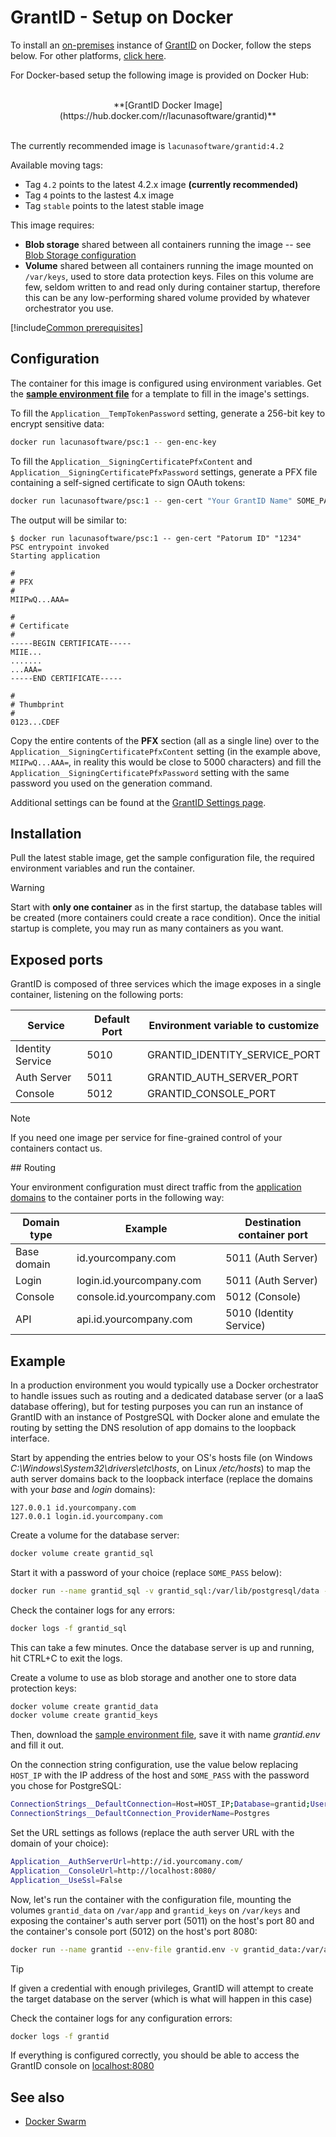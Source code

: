 ﻿# GrantID - Setup on Docker

To install an [on-premises](../index.md) instance of [GrantID](../../index.md) on Docker, follow the steps below. For other platforms, [click here](../index.md#platforms).

For Docker-based setup the following image is provided on Docker Hub:

<br />
<center>
**[GrantID Docker Image](https://hub.docker.com/r/lacunasoftware/grantid)**
</center>
<br />

The currently recommended image is `lacunasoftware/grantid:4.2`

Available moving tags:

* Tag `4.2` points to the latest 4.2.x image **(currently recommended)**
* Tag `4` points to the lastest 4.x image
* Tag `stable` points to the latest stable image

This image requires: 

* **Blob storage** shared between all containers running the image -- see [Blob Storage configuration](../blob-storage.md)
* **Volume** shared between all containers running the image mounted on `/var/keys`, used to store data protection keys. Files on this volume are few, seldom written to and read only during container
  startup, therefore this can be any low-performing shared volume provided by whatever orchestrator you use.

[!include[Common prerequisites](../includes/common-requisites.md)]

## Configuration

The container for this image is configured using environment variables. Get the [**sample environment file**](https://cdn.lacunasoftware.com/grantid/docker/grantid.env) for a
template to fill in the image's settings.

To fill the `Application__TempTokenPassword` setting, generate a 256-bit key to encrypt sensitive data:

```sh
docker run lacunasoftware/psc:1 -- gen-enc-key
```

To fill the `Application__SigningCertificatePfxContent` and `Application__SigningCertificatePfxPassword` settings, generate a PFX file containing a self-signed certificate to sign OAuth tokens:

```sh
docker run lacunasoftware/psc:1 -- gen-cert "Your GrantID Name" SOME_PASSWORD
```

The output will be similar to:

```plaintext
$ docker run lacunasoftware/psc:1 -- gen-cert "Patorum ID" "1234"
PSC entrypoint invoked
Starting application

#
# PFX
#
MIIPwQ...AAA=

#
# Certificate
#
-----BEGIN CERTIFICATE-----
MIIE...
.......
...AAA=
-----END CERTIFICATE-----

#
# Thumbprint
#
0123...CDEF
```

Copy the entire contents of the **PFX** section (all as a single line) over to the `Application__SigningCertificatePfxContent` setting (in the example above, `MIIPwQ...AAA=`, in reality this would be
close to 5000 characters) and fill the `Application__SigningCertificatePfxPassword` setting with the same password you used on the generation command.

Additional settings can be found at the [GrantID Settings page](../settings.md).

## Installation

Pull the latest stable image, get the sample configuration file, the required environment variables and run the container. 

> [!WARNING]
> Start with **only one container** as in the first startup, the database tables will be created (more containers could create a race condition). 
> Once the initial startup is complete, you may run as many containers as you want.

## Exposed ports

GrantID is composed of three services which the image exposes in a single container, listening on the following ports:

Service          | Default Port | Environment variable to customize
---------------- | ------------ | ---------------------------------
Identity Service | 5010         | GRANTID_IDENTITY_SERVICE_PORT
Auth Server      | 5011         | GRANTID_AUTH_SERVER_PORT
Console          | 5012         | GRANTID_CONSOLE_PORT

> [!NOTE]
> If you need one image per service for fine-grained control of your containers contact us.

<a name="routing" />
## Routing

Your environment configuration must direct traffic from the [application domains](../index.md#planning) to the container ports in the following way:

Domain type | Example                    | Destination container port
----------- | -------------------------- | --------------------------
Base domain | id.yourcompany.com         | 5011 (Auth Server)
Login       | login.id.yourcompany.com   | 5011 (Auth Server)
Console     | console.id.yourcompany.com | 5012 (Console)
API         | api.id.yourcompany.com     | 5010 (Identity Service)

## Example

In a production environment you would typically use a Docker orchestrator to handle issues such as routing and a dedicated database server (or a IaaS database offering), but for testing
purposes you can run an instance of GrantID with an instance of PostgreSQL with Docker alone and emulate the routing by setting the DNS resolution of app domains to the loopback interface.

Start by appending the entries below to your OS's hosts file (on Windows *C:\Windows\System32\drivers\etc\hosts*, on Linux */etc/hosts*) to map the auth server domains back to the loopback interface
(replace the domains with your *base* and *login* domains):

```plaintext
127.0.0.1 id.yourcompany.com
127.0.0.1 login.id.yourcompany.com
```

Create a volume for the database server:

```sh
docker volume create grantid_sql
```

Start it with a password of your choice (replace `SOME_PASS` below):

```sh
docker run --name grantid_sql -v grantid_sql:/var/lib/postgresql/data -p 5432:5432 -e "POSTGRES_PASSWORD=SOME_PASS" -d postgres
```

Check the container logs for any errors:

```sh
docker logs -f grantid_sql
```

This can take a few minutes. Once the database server is up and running, hit CTRL+C to exit the logs.

Create a volume to use as blob storage and another one to store data protection keys:

```sh
docker volume create grantid_data
docker volume create grantid_keys
```

Then, download the [sample environment file](https://cdn.lacunasoftware.com/grantid/docker/grantid.env), save it with name *grantid.env*
and fill it out.

On the connection string configuration, use the value below replacing `HOST_IP` with the IP address of the host and `SOME_PASS` with the
password you chose for PostgreSQL:

```sh
ConnectionStrings__DefaultConnection=Host=HOST_IP;Database=grantid;Username=postgres;Password=SOME_PASS
ConnectionStrings__DefaultConnection_ProviderName=Postgres
```

Set the URL settings as follows (replace the auth server URL with the domain of your choice):

```sh
Application__AuthServerUrl=http://id.yourcomany.com/
Application__ConsoleUrl=http://localhost:8080/
Application__UseSsl=False
```

Now, let's run the container with the configuration file, mounting the volumes `grantid_data` on `/var/app` and `grantid_keys` on `/var/keys` and exposing the
container's auth server port (5011) on the host's port 80 and the container's console port (5012) on the host's port 8080:

```sh
docker run --name grantid --env-file grantid.env -v grantid_data:/var/app -v grantid_keys:/var/keys -p 80:5011 8080:5012 -d lacunasoftware/grantid:4.2
```

> [!TIP]
> If given a credential with enough privileges, GrantID will attempt to create the target database on the server (which is what will happen in this case)

Check the container logs for any configuration errors:

```sh
docker logs -f grantid
```

If everything is configured correctly, you should be able to access the GrantID console on [localhost:8080](http://localhost:8080/)

## See also

* [Docker Swarm](./docker-swarm/index.md)
